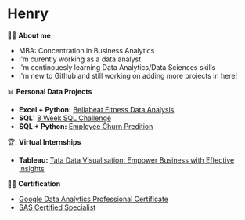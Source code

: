 # Henry


:man_student: **About me**
- MBA: Concentration in Business Analytics
- I’m curently working as a data analyst
- I'm continouesly learning Data Analytics/Data Sciences skills
- I'm new to Github and still working on adding more projects in here!

:bar_chart: **Personal Data Projects**
- **Excel + Python:** [Bellabeat Fitness Data Analysis](https://github.com/cyangg/Bellabeat-Fitness-Data-Analysis)
- **SQL:** [8 Week SQL Challenge](https://github.com/cyangg/cyangg-8-Week-SQL-Challenge)
- **SQL + Python:** [Employee Churn Predition](https://github.com/cyangg/Employee-Churn-Prediction)

🏆: **Virtual Internships**
- **Tableau:** [Tata Data Visualisation: Empower Business with Effective Insights](https://github.com/cyangg/Tata-Data-Visualisation-Empower-Business-with-Effective-Insights)

👨‍💻 **Certification**
- [Google Data Analytics Professional Certificate](https://www.credly.com/badges/c153ca5b-1060-494f-8d5a-130edd3b4688/linked_in_profile)
- [SAS Certified Specialist](https://www.credly.com/badges/c49f3e5d-679e-46bc-9ac5-64497cb94085)
